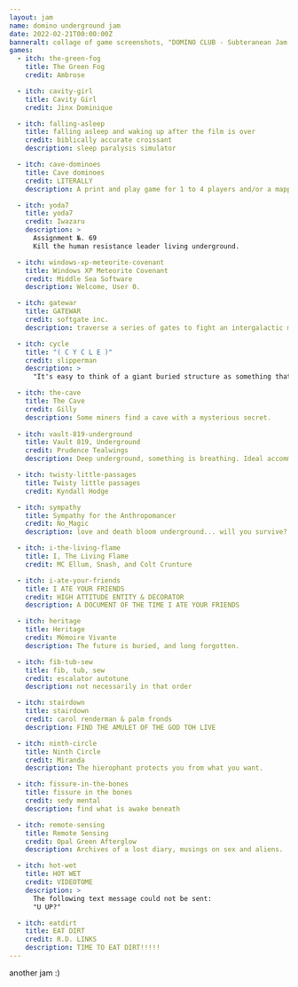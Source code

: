 ```yaml
---
layout: jam
name: domino underground jam
date: 2022-02-21T00:00:00Z
banneralt: collage of game screenshots, "DOMINO CLUB - Subteranean Jam. FEB 21 - MAR 22, 2022. Click to play games"
games:
  - itch: the-green-fog
    title: The Green Fog
    credit: Ambrose

  - itch: cavity-girl
    title: Cavity Girl
    credit: Jinx Dominique

  - itch: falling-asleep
    title: falling asleep and waking up after the film is over
    credit: biblically accurate croissant
    description: sleep paralysis simulator

  - itch: cave-dominoes
    title: Cave dominoes
    credit: LITERALLY
    description: A print and play game for 1 to 4 players and/or a mapping tool for TTRPG

  - itch: yoda7
    title: yoda7
    credit: Iwazaru
    description: >
      Assignment №. 69
      Kill the human resistance leader living underground.

  - itch: windows-xp-meteorite-covenant
    title: Windows XP Meteorite Covenant
    credit: Middle Sea Software
    description: Welcome, User 0.

  - itch: gatewar
    title: GATEWAR
    credit: softgate inc.
    description: traverse a series of gates to fight an intergalactic menace

  - itch: cycle
    title: "( C Y C L E )"
    credit: slipperman
    description: >
      "It's easy to think of a giant buried structure as something that has always been there."

  - itch: the-cave
    title: The Cave
    credit: Gilly
    description: Some miners find a cave with a mysterious secret.
    
  - itch: vault-819-underground
    title: Vault 819, Underground
    credit: Prudence Tealwings
    description: Deep underground, something is breathing. Ideal accommodations, absolute security. Featuring the tape window system by city egg duplicator.

  - itch: twisty-little-passages
    title: Twisty little passages
    credit: Kyndall Hodge

  - itch: sympathy
    title: Sympathy for the Anthropomancer
    credit: No_Magic
    description: love and death bloom underground... will you survive? 

  - itch: i-the-living-flame
    title: I, The Living Flame
    credit: MC Ellum, Snash, and Colt Crunture

  - itch: i-ate-your-friends
    title: I ATE YOUR FRIENDS
    credit: HIGH ATTITUDE ENTITY & DECORATOR
    description: A DOCUMENT OF THE TIME I ATE YOUR FRIENDS

  - itch: heritage
    title: Heritage
    credit: Mémoire Vivante
    description: The future is buried, and long forgotten.

  - itch: fib-tub-sew
    title: fib, tub, sew
    credit: escalator autotune
    description: not necessarily in that order

  - itch: stairdown
    title: stairdown
    credit: carol renderman & palm fronds
    description: FIND THE AMULET OF THE GOD TOH LIVE

  - itch: ninth-circle
    title: Ninth Circle
    credit: Miranda
    description: The hierophant protects you from what you want.

  - itch: fissure-in-the-bones
    title: fissure in the bones
    credit: sedy mental
    description: find what is awake beneath

  - itch: remote-sensing
    title: Remote Sensing
    credit: Opal Green Afterglow
    description: Archives of a lost diary, musings on sex and aliens.

  - itch: hot-wet
    title: HOT WET
    credit: VIDEOTOME
    description: >
      The following text message could not be sent:
      "U UP?"

  - itch: eatdirt
    title: EAT DIRT
    credit: R.D. LINKS
    description: TIME TO EAT DIRT!!!!!
---
```


another jam :)
